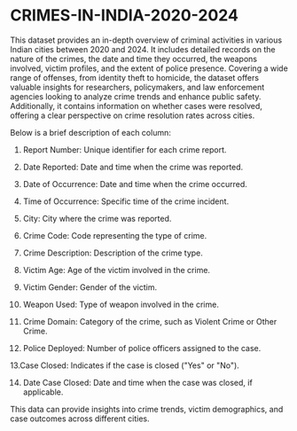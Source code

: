 # CRIMES-IN-INDIA-2020-2024

This dataset provides an in-depth overview of criminal activities in various Indian cities between 2020 and 2024. It includes detailed records on the nature of the crimes, the date and time they occurred, the weapons involved, victim profiles, and the extent of police presence. Covering a wide range of offenses, from identity theft to homicide, the dataset offers valuable insights for researchers, policymakers, and law enforcement agencies looking to analyze crime trends and enhance public safety. Additionally, it contains information on whether cases were resolved, offering a clear perspective on crime resolution rates across cities.

Below is a brief description of each column:

1. Report Number: 
 Unique identifier for each crime report.

2. Date Reported: 
 Date and time when the crime was reported.

3. Date of Occurrence: 
 Date and time when the crime occurred.

4. Time of Occurrence: 
 Specific time of the crime incident.

5. City:
 City where the crime was reported.

6. Crime Code:
 Code representing the type of crime.

7. Crime Description:
 Description of the crime type.

8. Victim Age:
 Age of the victim involved in the crime.

9. Victim Gender:
 Gender of the victim.

10. Weapon Used:
 Type of weapon involved in the crime.

11. Crime Domain:
 Category of the crime, such as Violent Crime or Other Crime.

12. Police Deployed:
 Number of police officers assigned to the case.

13.Case Closed:
 Indicates if the case is closed ("Yes" or "No").

14. Date Case Closed:
 Date and time when the case was closed, if applicable.

This data can provide insights into crime trends, victim demographics, and case outcomes across different cities.
